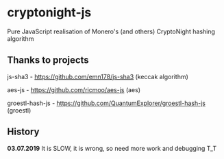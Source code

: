# cryptonight-js
Pure JavaScript realisation of Monero's (and others) CryptoNight hashing algorithm

## Thanks to projects
js-sha3 - https://github.com/emn178/js-sha3 (keccak algorithm)

aes-js - https://github.com/ricmoo/aes-js (aes)

groestl-hash-js - https://github.com/QuantumExplorer/groestl-hash-js (groestl)

## History
**03.07.2019** It is SLOW, it is wrong, so need more work and debugging T_T 
